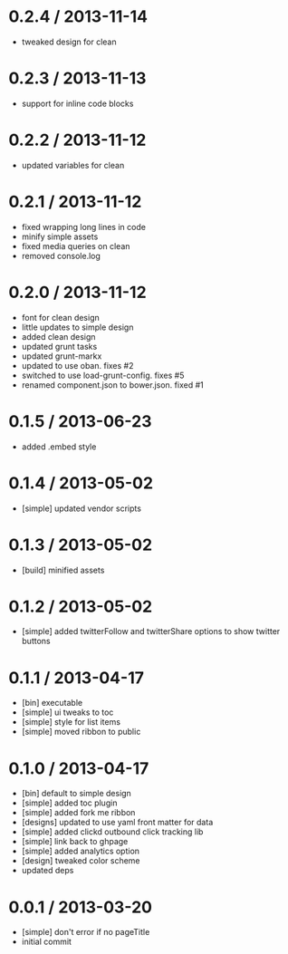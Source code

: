 
0.2.4 / 2013-11-14 
==================

  * tweaked design for clean

0.2.3 / 2013-11-13 
==================

  * support for inline code blocks

0.2.2 / 2013-11-12 
==================

  * updated variables for clean

0.2.1 / 2013-11-12 
==================

  * fixed wrapping long lines in code
  * minify simple assets
  * fixed media queries on clean
  * removed console.log

0.2.0 / 2013-11-12 
==================

  * font for clean design
  * little updates to simple design
  * added clean design
  * updated grunt tasks
  * updated grunt-markx
  * updated to use oban.  fixes #2
  * switched to use load-grunt-config.  fixes #5
  * renamed component.json to bower.json. fixed #1

0.1.5 / 2013-06-23 
==================

  * added .embed style

0.1.4 / 2013-05-02 
==================

  * [simple] updated vendor scripts

0.1.3 / 2013-05-02 
==================

  * [build] minified assets

0.1.2 / 2013-05-02 
==================

  * [simple] added twitterFollow and twitterShare options to show twitter buttons

0.1.1 / 2013-04-17 
==================

  * [bin] executable
  * [simple] ui tweaks to toc
  * [simple] style for list items
  * [simple] moved ribbon to public

0.1.0 / 2013-04-17 
==================

  * [bin] default to simple design
  * [simple] added toc plugin
  * [simple] added fork me ribbon
  * [designs] updated to use yaml front matter for data
  * [simple] added clickd outbound click tracking lib
  * [simple] link back to ghpage
  * [simple] added analytics option
  * [design] tweaked color scheme
  * updated deps

0.0.1 / 2013-03-20 
==================

  * [simple] don't error if no pageTitle
  * initial commit
